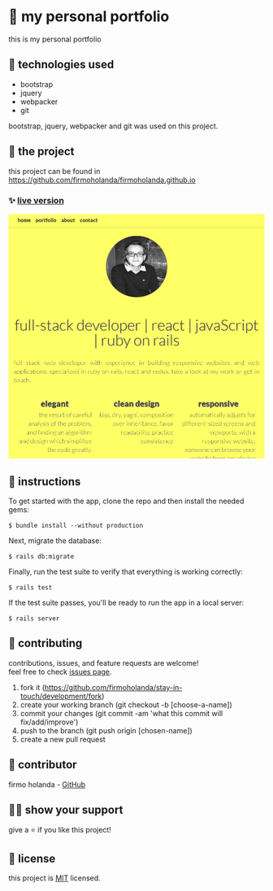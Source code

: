 # 📃 my personal portfolio

this is my personal portfolio



## 📡 technologies used

- bootstrap
- jquery
- webpacker
- git

bootstrap, jquery, webpacker and git was used on this project.



## 🚀 the project

this project can be found in https://github.com/firmoholanda/firmoholanda.github.io


### ✨ [live version](https://firmoholanda.github.io)

<a href="https://firmoholanda.github.io/" target="_blank">
    <img alt="app image" src="https://github.com/firmoholanda/firmoholanda.github.io/blob/development/img/app-img.png"/>
</a>



## 🔨 instructions

To get started with the app, clone the repo and then install the needed gems:

```
$ bundle install --without production
```

Next, migrate the database:

```
$ rails db:migrate
```

Finally, run the test suite to verify that everything is working correctly:

```
$ rails test
```

If the test suite passes, you'll be ready to run the app in a local server:

```
$ rails server
```



## 🤝 contributing

contributions, issues, and feature requests are welcome!<br/>feel free to check [issues page](hhttps://github.com/firmoholanda/stay-in-touch/development/issues).

1. fork it (https://github.com/firmoholanda/stay-in-touch/development/fork)
2. create your working branch (git checkout -b [choose-a-name])
3. commit your changes (git commit -am 'what this commit will fix/add/improve')
4. push to the branch (git push origin [chosen-name])
5. create a new pull request



## 🤖 contributor


firmo holanda - [GitHub](https://github.com/firmoholanda)



## 🙋‍♂ show your support

give a ⭐️ if you like this project!



## 📝 license

this project is [MIT](https://github.com/firmoholanda/stay-in-touch/development/license.txt) licensed.
